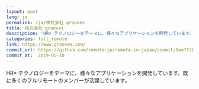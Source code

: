 ```yaml
---
layout: post
lang: ja
permalink: /ja/株式会社_grooves
title: 株式会社 grooves
description: 'HR× テクノロジーをテーマに、様々なアプリケーションを開発しています。既に多くのフルリモートのメンバーが活躍しています。'
categories: full_remote
link: https://www.grooves.com/
commit_url: https://github.com/remote-jp/remote-in-japan/commit/9ee7f7b0faa72fba44f47003d8f648dfe1ed9d84
commit_at:  2019-05-10
---
```


<p>HR× テクノロジーをテーマに、様々なアプリケーションを開発しています。既に多くのフルリモートのメンバーが活躍しています。</p>
